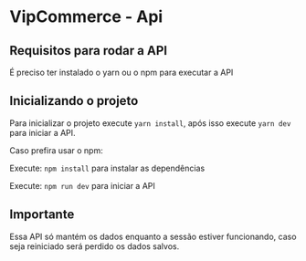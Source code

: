 # VipCommerce - Api

## Requisitos para rodar a API

É preciso ter instalado o yarn ou o npm para executar a API

## Inicializando o projeto

Para inicializar o projeto execute `yarn install`, após isso execute `yarn dev` para iniciar a API.

Caso prefira usar o npm:

Execute: `npm install` para instalar as dependências

Execute: `npm run dev` para iniciar a API

## Importante

Essa API só mantém os dados enquanto a sessão estiver funcionando, caso seja reiniciado será perdido os dados salvos.
